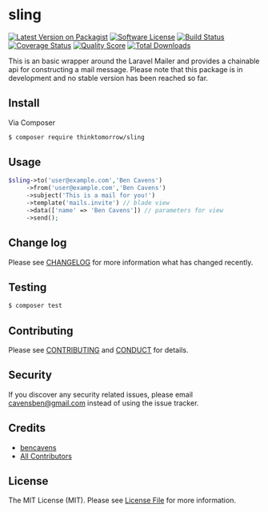 # sling

[![Latest Version on Packagist][ico-version]][link-packagist]
[![Software License][ico-license]](LICENSE.md)
[![Build Status][ico-travis]][link-travis]
[![Coverage Status][ico-scrutinizer]][link-scrutinizer]
[![Quality Score][ico-code-quality]][link-code-quality]
[![Total Downloads][ico-downloads]][link-downloads]

This is an basic wrapper around the Laravel Mailer and provides a chainable api for constructing a mail message.
Please note that this package is in development and no stable version has been reached so far.

## Install

Via Composer

``` bash
$ composer require thinktomorrow/sling
```

## Usage

``` php
$sling->to('user@example.com','Ben Cavens')
     ->from('user@example.com','Ben Cavens')
     ->subject('This is a mail for you!')
     ->template('mails.invite') // blade view
     ->data(['name' => 'Ben Cavens']) // parameters for view
     ->send();
```

## Change log

Please see [CHANGELOG](CHANGELOG.md) for more information what has changed recently.

## Testing

``` bash
$ composer test
```

## Contributing

Please see [CONTRIBUTING](CONTRIBUTING.md) and [CONDUCT](CONDUCT.md) for details.

## Security

If you discover any security related issues, please email cavensben@gmail.com instead of using the issue tracker.

## Credits

- [bencavens][link-author]
- [All Contributors][link-contributors]

## License

The MIT License (MIT). Please see [License File](LICENSE.md) for more information.

[ico-version]: https://img.shields.io/packagist/v/thinktomorrow/sling.svg?style=flat-square
[ico-license]: https://img.shields.io/badge/license-MIT-brightgreen.svg?style=flat-square
[ico-travis]: https://img.shields.io/travis/thinktomorrow/sling/master.svg?style=flat-square
[ico-scrutinizer]: https://img.shields.io/scrutinizer/coverage/g/thinktomorrow/sling.svg?style=flat-square
[ico-code-quality]: https://img.shields.io/scrutinizer/g/thinktomorrow/sling.svg?style=flat-square
[ico-downloads]: https://img.shields.io/packagist/dt/thinktomorrow/sling.svg?style=flat-square

[link-packagist]: https://packagist.org/packages/thinktomorrow/sling
[link-travis]: https://travis-ci.org/thinktomorrow/sling
[link-scrutinizer]: https://scrutinizer-ci.com/g/thinktomorrow/sling/code-structure
[link-code-quality]: https://scrutinizer-ci.com/g/thinktomorrow/sling
[link-downloads]: https://packagist.org/packages/thinktomorrow/sling
[link-author]: https://github.com/bencavens
[link-contributors]: ../../contributors
